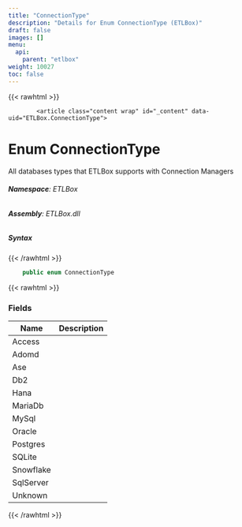 ```yaml
---
title: "ConnectionType"
description: "Details for Enum ConnectionType (ETLBox)"
draft: false
images: []
menu:
  api:
    parent: "etlbox"
weight: 10027
toc: false
---
```


{{< rawhtml >}}

            <article class="content wrap" id="_content" data-uid="ETLBox.ConnectionType">
  <h1 id="ETLBox_ConnectionType" data-uid="ETLBox.ConnectionType" class="text-break">Enum ConnectionType
</h1>
  <div class="markdown level0 summary"><p>All databases types that ETLBox supports with Connection Managers</p>
</div>
  <div class="markdown level0 conceptual"></div>
<h6><strong>Namespace</strong>: ETLBox</h6>
  <h6><strong>Assembly</strong>: ETLBox.dll</h6>
  <h5 id="ETLBox_ConnectionType_syntax">Syntax</h5>
{{< /rawhtml >}}

```C#
    public enum ConnectionType
```

{{< rawhtml >}}
  <h3 id="fields">Fields
</h3>
  <table class="table table-bordered table-condensed">
    <thead>
      <tr>
        <th>Name</th>
        <th>Description</th>
      </tr>
    <thead>
    <tbody>
      <tr>
        <td id="ETLBox_ConnectionType_Access">Access</td>
        <td></td>
      </tr>
      <tr>
        <td id="ETLBox_ConnectionType_Adomd">Adomd</td>
        <td></td>
      </tr>
      <tr>
        <td id="ETLBox_ConnectionType_Ase">Ase</td>
        <td></td>
      </tr>
      <tr>
        <td id="ETLBox_ConnectionType_Db2">Db2</td>
        <td></td>
      </tr>
      <tr>
        <td id="ETLBox_ConnectionType_Hana">Hana</td>
        <td></td>
      </tr>
      <tr>
        <td id="ETLBox_ConnectionType_MariaDb">MariaDb</td>
        <td></td>
      </tr>
      <tr>
        <td id="ETLBox_ConnectionType_MySql">MySql</td>
        <td></td>
      </tr>
      <tr>
        <td id="ETLBox_ConnectionType_Oracle">Oracle</td>
        <td></td>
      </tr>
      <tr>
        <td id="ETLBox_ConnectionType_Postgres">Postgres</td>
        <td></td>
      </tr>
      <tr>
        <td id="ETLBox_ConnectionType_SQLite">SQLite</td>
        <td></td>
      </tr>
      <tr>
        <td id="ETLBox_ConnectionType_Snowflake">Snowflake</td>
        <td></td>
      </tr>
      <tr>
        <td id="ETLBox_ConnectionType_SqlServer">SqlServer</td>
        <td></td>
      </tr>
      <tr>
        <td id="ETLBox_ConnectionType_Unknown">Unknown</td>
        <td></td>
      </tr>
    </tbody>
  </thead></thead></table>

{{< /rawhtml >}}
